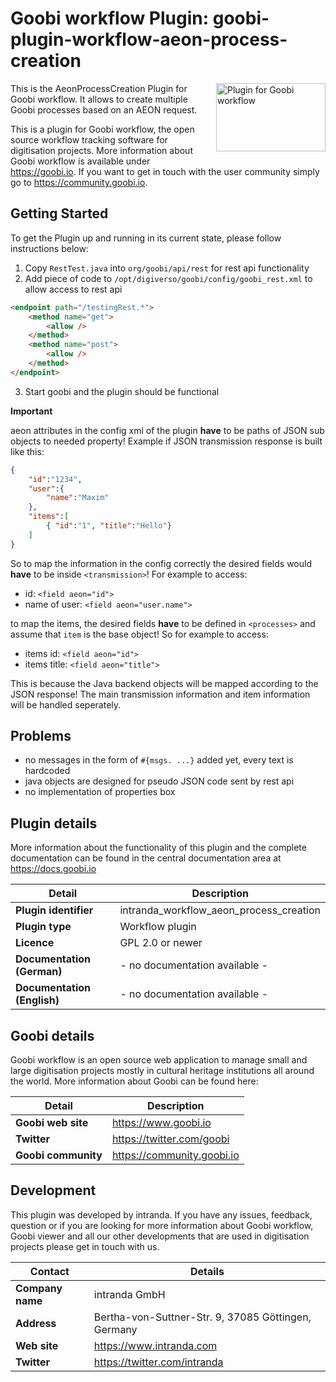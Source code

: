 # Goobi workflow Plugin: goobi-plugin-workflow-aeon-process-creation

<img src="https://goobi.io/wp-content/uploads/logo_goobi_plugin.png" align="right" style="margin:0 0 20px 20px;" alt="Plugin for Goobi workflow" width="175" height="109">

This is the AeonProcessCreation Plugin for Goobi workflow. It allows to create multiple Goobi processes based on an AEON request.

This is a plugin for Goobi workflow, the open source workflow tracking software for digitisation projects. More information about Goobi workflow is available under https://goobi.io. If you want to get in touch with the user community simply go to https://community.goobi.io.

## Getting Started

To get the Plugin up and running in its current state, please follow instructions below:

1. Copy `RestTest.java` into `org/goobi/api/rest` for rest api functionality
2. Add piece of code to `/opt/digiverso/goobi/config/goobi_rest.xml` to allow access to rest api

```html
<endpoint path="/testingRest.*">
    <method name="get">
        <allow />
    </method>
    <method name="post">
        <allow />
    </method>
</endpoint>
```

3. Start goobi and the plugin should be functional

**Important**

aeon attributes in the config xml of the plugin **have** to be paths of JSON sub objects to needed property!
Example if JSON transmission response is built like this:

```JSON
{
    "id":"1234",
    "user":{
        "name":"Maxim"
    },
    "items":[
        { "id":"1", "title":"Hello"}
    ]
}
```

So to map the information in the config correctly the desired fields would **have** to be inside `<transmission>`!
For example to access:

- id: `<field aeon="id">`
- name of user: `<field aeon="user.name">`

to map the items, the desired fields **have** to be defined in `<processes>` and assume that `item` is the base object!
So for example to access:

- items id: `<field aeon="id">`
- items title: `<field aeon="title">`

This is because the Java backend objects will be mapped according to the JSON response! 
The main transmission information and item information will be handled seperately.

## Problems

* no messages in the form of `#{msgs. ...}` added yet, every text is hardcoded
* java objects are designed for pseudo JSON code sent by rest api
* no implementation of properties box

## Plugin details

More information about the functionality of this plugin and the complete documentation can be found in the central documentation area at https://docs.goobi.io

Detail | Description
--- | ---
**Plugin identifier**       | intranda_workflow_aeon_process_creation
**Plugin type**             | Workflow plugin
**Licence**                 | GPL 2.0 or newer  
**Documentation (German)**  | - no documentation available -
**Documentation (English)** | - no documentation available -

## Goobi details

Goobi workflow is an open source web application to manage small and large digitisation projects mostly in cultural heritage institutions all around the world. More information about Goobi can be found here:

Detail | Description
--- | ---
**Goobi web site**  | https://www.goobi.io
**Twitter**         | https://twitter.com/goobi
**Goobi community** | https://community.goobi.io

## Development

This plugin was developed by intranda. If you have any issues, feedback, question or if you are looking for more information about Goobi workflow, Goobi viewer and all our other developments that are used in digitisation projects please get in touch with us.  

Contact | Details
--- | ---
**Company name**  | intranda GmbH
**Address**       | Bertha-von-Suttner-Str. 9, 37085 Göttingen, Germany
**Web site**      | https://www.intranda.com
**Twitter**       | https://twitter.com/intranda
